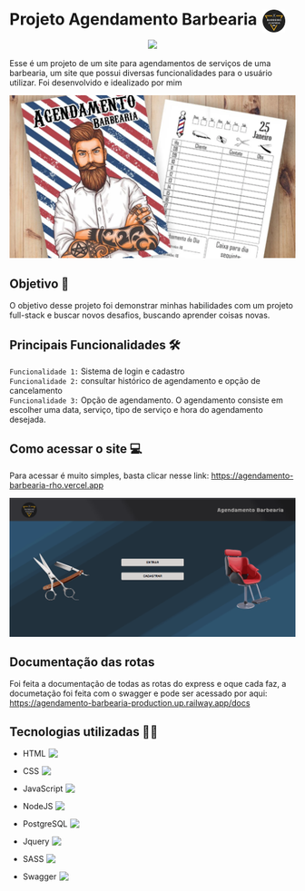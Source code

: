 # Projeto Agendamento Barbearia <img src="./FrontEnd/assets/img/logo-barbearia.png" width="40px" style="position: absolute; margin-left: 10px">

<p loading="lazy" align="center">
    <img src="https://img.shields.io/badge/STATUS%20-%20EM%20ANDAMENTO%20-%20(34%20197%2094)">
</p>

Esse é um projeto de um site para agendamentos de serviços de uma barbearia, um site que possui diversas funcionalidades para o usuário utilizar. Foi desenvolvido e idealizado por mim

<img loading="lazy" src="./FrontEnd/assets/img/Ilustracao-figura-readme.png">

## Objetivo 🎯
O objetivo desse projeto foi demonstrar minhas habilidades com um projeto full-stack e buscar novos desafios, buscando aprender coisas novas.

## Principais Funcionalidades 🛠️
`Funcionalidade 1:` Sistema de login e cadastro<br>
`Funcionalidade 2:` consultar histórico de agendamento e opção de cancelamento<br>
`Funcionalidade 3:` Opção de agendamento. O agendamento consiste em escolher uma data, serviço, tipo de serviço e hora do agendamento desejada.

## Como acessar o site 💻
Para acessar é muito simples, basta clicar nesse link: <a target="_blank" href="https://agendamento-barbearia-rho.vercel.app">https://agendamento-barbearia-rho.vercel.app<a>

<img loading="lazy" src="./FrontEnd/assets/img/barbearia.gif">

## Documentação das rotas
Foi feita a documentação de todas as rotas do express e oque cada faz, a documetação foi feita com o swagger e pode ser acessado por aqui: https://agendamento-barbearia-production.up.railway.app/docs

## Tecnologias utilizadas 👨‍💻

- HTML <img style="position: absolute; margin-left: 5px" width="20" src="https://cdn.icon-icons.com/icons2/2107/PNG/512/file_type_html_icon_130541.png">

- CSS <img style="position: absolute; margin-left: 5px" width="18" src="https://cdn.iconscout.com/icon/free/png-512/free-css-131-722685.png?f=webp&w=256">

- JavaScript <img style="position: absolute; margin-left: 5px" width="18" src="https://cdn.iconscout.com/icon/free/png-512/free-javascript-1-225993.png?f=webp&w=256">

- NodeJS <img style="position: absolute; margin-left: 5px" width="20" src="https://cdn.iconscout.com/icon/free/png-512/free-nodejs-1-226034.png?f=webp&w=256">

- PostgreSQL <img style="position: absolute; margin-left: 5px" width="20" src="https://cdn.iconscout.com/icon/free/png-512/free-postgresql-226047.png?f=webp&w=256">

- Jquery <img style="position: absolute; margin-left: 5px" width="20" src="https://cdn.iconscout.com/icon/free/png-512/free-jquery-8-1175153.png?f=webp&w=256">

- SASS <img style="position: absolute; margin-left: 5px" width="20" src="https://www.svgrepo.com/show/374068/scss.svg">

- Swagger <img style="position: absolute; margin-left: 5px" width="20" src="https://upload.wikimedia.org/wikipedia/commons/a/ab/Swagger-logo.png">
